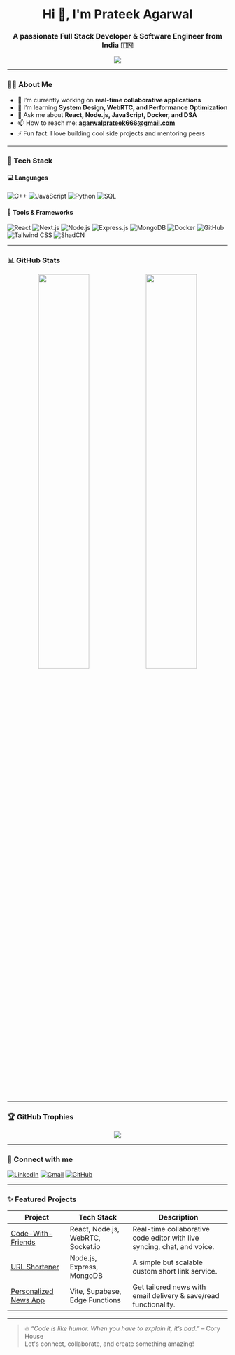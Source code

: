 <h1 align="center">Hi 👋, I'm Prateek Agarwal</h1>
<h3 align="center">A passionate Full Stack Developer & Software Engineer from India 🇮🇳</h3>

<p align="center">
  <img src="https://readme-typing-svg.demolab.com/?lines=Full+Stack+Developer;Open+Source+Contributor;Tech+Enthusiast;Problem+Solver&font=Fira%20Code&center=true&width=440&height=45&color=00b2ff&vCenter=true&pause=1000&size=22" />
</p>

---

### 🧑‍💻 About Me

- 🔭 I’m currently working on **real-time collaborative applications**
- 🌱 I’m learning **System Design, WebRTC, and Performance Optimization**
- 💬 Ask me about **React, Node.js, JavaScript, Docker, and DSA**
- 📫 How to reach me: **agarwalprateek666@gmail.com**
- ⚡ Fun fact: I love building cool side projects and mentoring peers

---

### 🚀 Tech Stack

#### 💻 Languages
![C++](https://img.shields.io/badge/C++-00599C?style=flat&logo=cplusplus&logoColor=white)
![JavaScript](https://img.shields.io/badge/JavaScript-F7DF1E?style=flat&logo=javascript&logoColor=black)
![Python](https://img.shields.io/badge/Python-3776AB?style=flat&logo=python&logoColor=white)
![SQL](https://img.shields.io/badge/SQL-4479A1?style=flat&logo=postgresql&logoColor=white)

#### 🧰 Tools & Frameworks
![React](https://img.shields.io/badge/React-20232A?style=flat&logo=react&logoColor=61DAFB)
![Next.js](https://img.shields.io/badge/Next.js-000?style=flat&logo=next.js&logoColor=white)
![Node.js](https://img.shields.io/badge/Node.js-339933?style=flat&logo=node.js&logoColor=white)
![Express.js](https://img.shields.io/badge/Express.js-000?style=flat&logo=express&logoColor=white)
![MongoDB](https://img.shields.io/badge/MongoDB-4EA94B?style=flat&logo=mongodb&logoColor=white)
![Docker](https://img.shields.io/badge/Docker-2496ED?style=flat&logo=docker&logoColor=white)
![GitHub](https://img.shields.io/badge/GitHub-181717?style=flat&logo=github&logoColor=white)
![Tailwind CSS](https://img.shields.io/badge/TailwindCSS-06B6D4?style=flat&logo=tailwindcss&logoColor=white)
![ShadCN](https://img.shields.io/badge/ShadCN_UI-000000?style=flat&logo=data:image/svg+xml;base64,...)

---

### 📊 GitHub Stats

<p align="center">
  <img src="https://github-readme-stats.vercel.app/api?username=agarwal66&show_icons=true&theme=react&hide_border=true" width="48%" />
  <img src="https://github-readme-streak-stats.herokuapp.com/?user=agarwal66&theme=react&hide_border=true" width="48%" />
</p>

---

### 🏆 GitHub Trophies

<p align="center">
  <img src="https://github-profile-trophy.vercel.app/?username=agarwal66&theme=onedark&no-bg=true&no-frame=true" />
</p>

---

### 🔗 Connect with me

<p align="left">
  <a href="https://www.linkedin.com/in/prateek-agarwal-92514a246/" target="_blank"><img alt="LinkedIn" src="https://img.shields.io/badge/LinkedIn-blue?style=flat&logo=linkedin&logoColor=white" /></a>
  <a href="mailto:agarwalprateek666@gmail.com"><img alt="Gmail" src="https://img.shields.io/badge/Gmail-red?style=flat&logo=gmail&logoColor=white" /></a>
  <a href="https://github.com/agarwal66" target="_blank"><img alt="GitHub" src="https://img.shields.io/badge/GitHub-000?style=flat&logo=github&logoColor=white" /></a>
</p>

---

### ✨ Featured Projects

| Project | Tech Stack | Description |
|--------|------------|-------------|
| [Code-With-Friends](https://github.com/agarwal66/code-with-friends) | React, Node.js, WebRTC, Socket.io | Real-time collaborative code editor with live syncing, chat, and voice. |
| [URL Shortener](https://github.com/agarwal66/url-shortner) | Node.js, Express, MongoDB | A simple but scalable custom short link service. |
| [Personalized News App](https://github.com/agarwal66/news-digest-app) | Vite, Supabase, Edge Functions | Get tailored news with email delivery & save/read functionality. |

---

> 🔥 *“Code is like humor. When you have to explain it, it’s bad.”* – Cory House  
> Let's connect, collaborate, and create something amazing!

